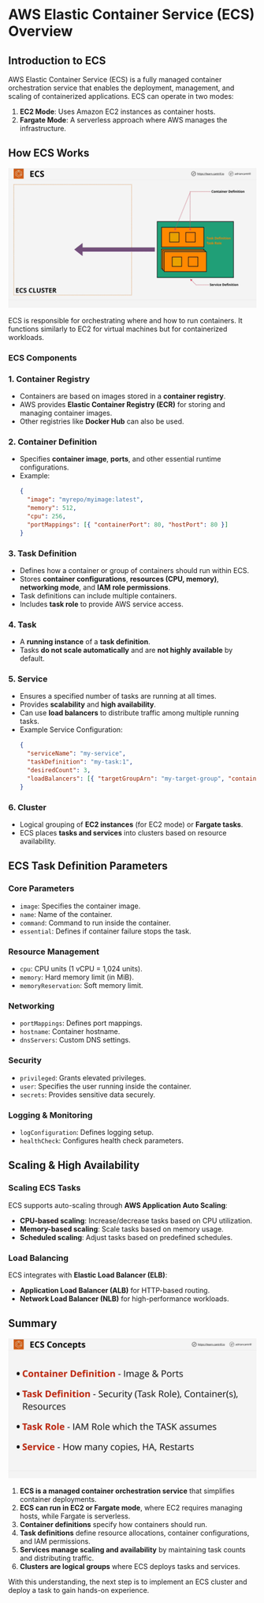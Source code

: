 # AWS Elastic Container Service (ECS) Overview

## Introduction to ECS

AWS Elastic Container Service (ECS) is a fully managed container orchestration service that enables the deployment, management, and scaling of containerized applications. ECS can operate in two modes:

1. **EC2 Mode**: Uses Amazon EC2 instances as container hosts.
2. **Fargate Mode**: A serverless approach where AWS manages the infrastructure.

## How ECS Works

![alt text](./Images/image-6.png)

ECS is responsible for orchestrating where and how to run containers. It functions similarly to EC2 for virtual machines but for containerized workloads.

### ECS Components

### 1. **Container Registry**

- Containers are based on images stored in a **container registry**.
- AWS provides **Elastic Container Registry (ECR)** for storing and managing container images.
- Other registries like **Docker Hub** can also be used.

### 2. **Container Definition**

- Specifies **container image**, **ports**, and other essential runtime configurations.
- Example:
  ```json
  {
    "image": "myrepo/myimage:latest",
    "memory": 512,
    "cpu": 256,
    "portMappings": [{ "containerPort": 80, "hostPort": 80 }]
  }
  ```

### 3. **Task Definition**

- Defines how a container or group of containers should run within ECS.
- Stores **container configurations**, **resources (CPU, memory)**, **networking mode**, and **IAM role permissions**.
- Task definitions can include multiple containers.
- Includes **task role** to provide AWS service access.

### 4. **Task**

- A **running instance** of a **task definition**.
- Tasks **do not scale automatically** and are **not highly available** by default.

### 5. **Service**

- Ensures a specified number of tasks are running at all times.
- Provides **scalability** and **high availability**.
- Can use **load balancers** to distribute traffic among multiple running tasks.
- Example Service Configuration:
  ```json
  {
    "serviceName": "my-service",
    "taskDefinition": "my-task:1",
    "desiredCount": 3,
    "loadBalancers": [{ "targetGroupArn": "my-target-group", "containerPort": 80 }]
  }
  ```

### 6. **Cluster**

- Logical grouping of **EC2 instances** (for EC2 mode) or **Fargate tasks**.
- ECS places **tasks and services** into clusters based on resource availability.

## ECS Task Definition Parameters

### Core Parameters

- `image`: Specifies the container image.
- `name`: Name of the container.
- `command`: Command to run inside the container.
- `essential`: Defines if container failure stops the task.

### Resource Management

- `cpu`: CPU units (1 vCPU = 1,024 units).
- `memory`: Hard memory limit (in MiB).
- `memoryReservation`: Soft memory limit.

### Networking

- `portMappings`: Defines port mappings.
- `hostname`: Container hostname.
- `dnsServers`: Custom DNS settings.

### Security

- `privileged`: Grants elevated privileges.
- `user`: Specifies the user running inside the container.
- `secrets`: Provides sensitive data securely.

### Logging & Monitoring

- `logConfiguration`: Defines logging setup.
- `healthCheck`: Configures health check parameters.

## Scaling & High Availability

### Scaling ECS Tasks

ECS supports auto-scaling through **AWS Application Auto Scaling**:

- **CPU-based scaling**: Increase/decrease tasks based on CPU utilization.
- **Memory-based scaling**: Scale tasks based on memory usage.
- **Scheduled scaling**: Adjust tasks based on predefined schedules.

### Load Balancing

ECS integrates with **Elastic Load Balancer (ELB)**:

- **Application Load Balancer (ALB)** for HTTP-based routing.
- **Network Load Balancer (NLB)** for high-performance workloads.

## Summary

![alt text](./Images/image-7.png)

1. **ECS is a managed container orchestration service** that simplifies container deployments.
2. **ECS can run in EC2 or Fargate mode**, where EC2 requires managing hosts, while Fargate is serverless.
3. **Container definitions** specify how containers should run.
4. **Task definitions** define resource allocations, container configurations, and IAM permissions.
5. **Services manage scaling and availability** by maintaining task counts and distributing traffic.
6. **Clusters are logical groups** where ECS deploys tasks and services.

With this understanding, the next step is to implement an ECS cluster and deploy a task to gain hands-on experience.
